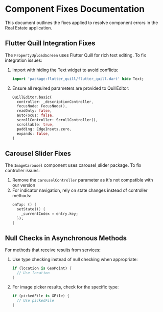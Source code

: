 # Component Fixes Documentation

This document outlines the fixes applied to resolve component errors in the Real Estate application.

## Flutter Quill Integration Fixes

The `PropertyUploadScreen` uses Flutter Quill for rich text editing. To fix integration issues:

1. Import with hiding the Text widget to avoid conflicts:
   ```dart
   import 'package:flutter_quill/flutter_quill.dart' hide Text;
   ```

2. Ensure all required parameters are provided to QuillEditor:
   ```dart
   QuillEditor.basic(
     controller: _descriptionController,
     focusNode: FocusNode(),
     readOnly: false,
     autoFocus: false, 
     scrollController: ScrollController(),
     scrollable: true,
     padding: EdgeInsets.zero,
     expands: false,
   )
   ```

## Carousel Slider Fixes

The `ImageCarousel` component uses carousel_slider package. To fix controller issues:

1. Remove the `carouselController` parameter as it's not compatible with our version
2. For indicator navigation, rely on state changes instead of controller methods:
   ```dart
   onTap: () {
     setState(() {
       _currentIndex = entry.key;
     });
   }
   ```

## Null Checks in Asynchronous Methods

For methods that receive results from services:

1. Use type checking instead of null checking when appropriate:
   ```dart
   if (location is GeoPoint) {
     // Use location
   }
   ```

2. For image picker results, check for the specific type:
   ```dart
   if (pickedFile is XFile) {
     // Use pickedFile
   }
   ```
